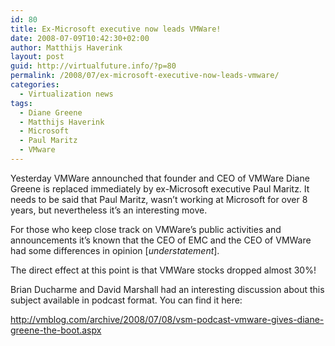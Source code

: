 ```yaml
---
id: 80
title: Ex-Microsoft executive now leads VMWare!
date: 2008-07-09T10:42:30+02:00
author: Matthijs Haverink
layout: post
guid: http://virtualfuture.info/?p=80
permalink: /2008/07/ex-microsoft-executive-now-leads-vmware/
categories:
  - Virtualization news
tags:
  - Diane Greene
  - Matthijs Haverink
  - Microsoft
  - Paul Maritz
  - VMware
---
```

Yesterday VMWare announched that founder and CEO of VMWare Diane Greene is replaced immediately by ex-Microsoft executive Paul Maritz. It needs to be said that Paul Maritz, wasn&#8217;t working at Microsoft for over 8 years, but nevertheless it&#8217;s an interesting move.

For those who keep close track on VMWare&#8217;s public activities and announcements it&#8217;s known that the CEO of EMC and the CEO of VMWare had some differences in opinion [_understatement_].

The direct effect at this point is <!--more-->that VMWare stocks dropped almost 30%!

Brian Ducharme and David Marshall had an interesting discussion about this subject available in podcast format. You can find it here:

<http://vmblog.com/archive/2008/07/08/vsm-podcast-vmware-gives-diane-greene-the-boot.aspx>